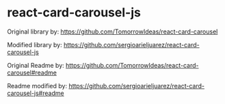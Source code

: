 # react-card-carousel-js

Original library by: 
https://github.com/TomorrowIdeas/react-card-carousel 

Modified library by:
https://github.com/sergioarieljuarez/react-card-carousel-js


Original Readme by: 
https://github.com/TomorrowIdeas/react-card-carousel#readme

Readme modified by:
https://github.com/sergioarieljuarez/react-card-carousel-js#readme
